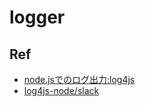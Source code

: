 # logger

## Ref
* [node.jsでのログ出力:log4js](http://hayachi617.blogspot.com/2015/10/nodejslog4js.html)
* [log4js-node/slack](https://github.com/log4js-node/slack)
